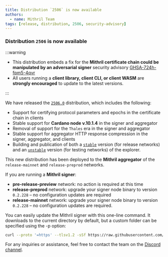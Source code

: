 ```yaml
---
title: Distribution `2506` is now available
authors:
  - name: Mithril Team
tags: [release, distribution, 2506, security-advisory]
---
```


### Distribution `2506` is now available

:::warning

- This distribution embeds a fix for the **Mithril certificate chain could be manipulated by an adversarial signer** security advisory [GHSA-724h-fpm5-4qvr](https://github.com/input-output-hk/mithril/security/advisories/GHSA-724h-fpm5-4qvr)
- All users running a **client library, client CLI, or client WASM** are **strongly encouraged** to update to the latest versions.

:::

We have released the [`2506.0`](https://github.com/input-output-hk/mithril/releases/tag/2506.0) distribution, which includes the following:

- Support for certifying protocol parameters and epochs in the certificate chain in clients
- Stable support for **Cardano node v.10.1.4** in the signer and aggregator
- Removal of support for the `Thales` era in the signer and aggregator
- Stable support for aggregator HTTP response compression in the signer, aggregator, and clients
- Building and publication of both a [`stable`](https://mithril.network/explorer) version (for release networks) and an [`unstable`](https://mithril.network/explorer/unstable) version (for testing networks) of the explorer.

This new distribution has been deployed to the **Mithril aggregator** of the `release-mainnet` and `release-preprod` networks.

If you are running a **Mithril signer**:

- **pre-release-preview** network: no action is required at this time
- **release-preprod** network: upgrade your signer node binary to version `0.2.228` – no configuration updates are required
- **release-mainnet** network: upgrade your signer node binary to version `0.2.228` – no configuration updates are required.

You can easily update the Mithril signer with this one-line command. It downloads to the current directory by default, but a custom folder can be specified using the -p option:

```bash
curl --proto '=https' --tlsv1.2 -sSf https://raw.githubusercontent.com/input-output-hk/mithril/refs/heads/main/mithril-install.sh | sh -s -- -c mithril-signer -d 2506.0 -p $(pwd)
```

For any inquiries or assistance, feel free to contact the team on the [Discord channel](https://discord.gg/5kaErDKDRq).
